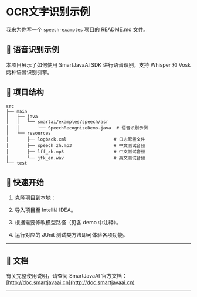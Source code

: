 # OCR文字识别示例


我来为你写一个 `speech-examples` 项目的 README.md 文件。

## 🎤 语音识别示例

本项目展示了如何使用 SmartJavaAI SDK 进行语音识别，支持 Whisper 和 Vosk 两种语音识别引擎。

## 📁 项目结构

```
src
├── main
│   ├── java
│   │   └── smartai/examples/speech/asr
│   │       └── SpeechRecognizeDemo.java  # 语音识别示例
│   └── resources
│       ├── logback.xml                  # 日志配置文件
│       ├── speech_zh.mp3                # 中文测试音频
│       ├── lff_zh.mp3                   # 中文测试音频
│       └── jfk_en.wav                   # 英文测试音频
└── test
```

## 🚀 快速开始

1. 克隆项目到本地：

2. 导入项目至 IntelliJ IDEA。

3. 根据需要修改模型路径（见各 demo 中注释）。

4. 运行对应的 JUnit 测试类方法即可体验各项功能。

---

## 📄 文档

有关完整使用说明，请查阅 SmartJavaAI 官方文档：
[http://doc.smartjavaai.cn](http://doc.smartjavaai.cn)

---
